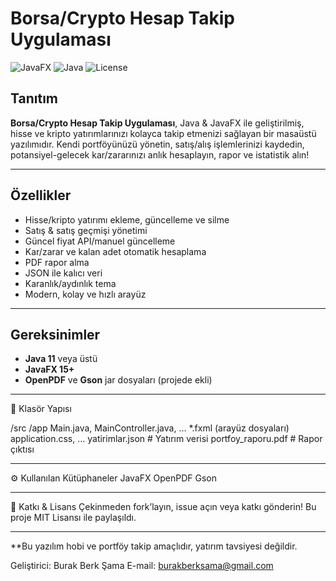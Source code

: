 # Borsa/Crypto Hesap Takip Uygulaması

![JavaFX](https://img.shields.io/badge/JavaFX-Desktop-blue)
![Java](https://img.shields.io/badge/Java-11%2B-orange)
![License](https://img.shields.io/badge/license-MIT-success)

## Tanıtım

**Borsa/Crypto Hesap Takip Uygulaması**, Java & JavaFX ile geliştirilmiş, hisse ve kripto yatırımlarınızı kolayca takip etmenizi sağlayan bir masaüstü yazılımıdır. Kendi portföyünüzü yönetin, satış/alış işlemlerinizi kaydedin, potansiyel-gelecek kar/zararınızı anlık hesaplayın, rapor ve istatistik alın!

---

## Özellikler

- Hisse/kripto yatırımı ekleme, güncelleme ve silme
- Satış & satış geçmişi yönetimi
- Güncel fiyat API/manuel güncelleme
- Kar/zarar ve kalan adet otomatik hesaplama
- PDF rapor alma
- JSON ile kalıcı veri
- Karanlık/aydınlık tema
- Modern, kolay ve hızlı arayüz

---

## Gereksinimler

- **Java 11** veya üstü
- **JavaFX 15+**
- **OpenPDF** ve **Gson** jar dosyaları (projede ekli)

---

📁 Klasör Yapısı

/src
  /app
    Main.java, MainController.java, ...
    *.fxml (arayüz dosyaları)
    application.css, ...
yatirimlar.json          # Yatırım verisi
portfoy_raporu.pdf       # Rapor çıktısı

---

⚙️ Kullanılan Kütüphaneler
JavaFX
OpenPDF
Gson

---

🙏 Katkı & Lisans
Çekinmeden fork’layın, issue açın veya katkı gönderin!
Bu proje MIT Lisansı ile paylaşıldı.

---

**Bu yazılım hobi ve portföy takip amaçlıdır, yatırım tavsiyesi değildir.

Geliştirici: Burak Berk Şama
E-mail: burakberksama@gmail.com
